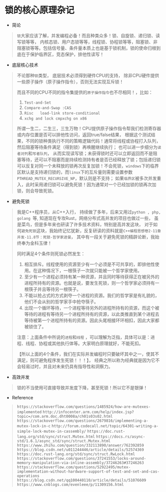 # 										锁的核心原理杂记



- 简论

> `锁`大家应该了解，并发编程必备！而且种类众多！锁、自旋锁、递归锁、读写锁等等， 内核态锁、用户态锁等等，线程锁、协程锁等等，阻塞锁、非阻塞锁等等。包括信号量、条件量本质上也是基于锁机制，锁的使命归根到底在于保护临界区，竞态保护，排他性读写！



- 底层核心技术

> 不论那种`锁`类型， 底层技术必须得到硬件CPU的支持， 除非CPU硬件提供一些原子操作（原子操作指令），否则无法实现互斥锁！
>
> 而且不同的CPU不同的指令集提供的`原子操作指令`也不尽相同！，比如：
>
> 1. `Test-and-Set `
> 2. `Compare-and-Swap :CAS`
> 3. `Risc   load-link store-conditional`
> 4. `xchg and lock cmpxchg on x86 `
>
> 所谓一生二，二生三，三生万物！CPU提供原子操作指令帮我们检测寄存器或内存位置是否可以排他性访问，返回true/false结果， 根据这个测试结果，不同的锁种类执行不同的策略逻辑代码！通常将线程或协程打入队列，然后阻塞等待条件满足（得到锁）再唤醒继续执行； 也可以进一步细分为`读者对列`和`写者队列`， 从而实现读写锁；未获得锁时还可以立即返回而不是阻塞等待，还可以不阻塞而是持续检测持有者是否已经释放了锁；包括递归锁可以反复对同一个未释放的锁再次反复加锁！不会死锁，`windows`下的临界区默认是支持递归锁的，而`linux`下的互斥量则需要设置参数`PTHREAD_MUTEX_RECURSIVE_NP`，默认则是不支持； 如果`临界区`被多次并发重入，此时采用递归锁可以避免死锁！因为通常对一个已经加锁的锁再次加锁，则会导致死锁。



- 避免死锁

> 我是C++程序员，从C++入行， 持续做了多年，后来又用过`python , php, golang `等, 知道现在专攻Rust，网络分布式高并发的项目也做过一些， 虽是菜鸟，但是多年来也研读了许多技术资料，特别是高并发这块， 对于如何`避免死锁`这块，我始终记忆犹新，反复研读的资料就是`C++编程思想卷2-11章并发-11.8节：死锁-哲学家进餐`， 其中有一段关于避免死锁的精辟论断，我始终奉为金科玉律！
>
> 同时满足4个条件则死锁必然发生：
>
> 1. 相互排斥。线程使用的资源至少有一个必须是不可共享的，即排他性使用。在这种情况下，一根筷子一次就只能被一个哲学家使用。
> 2. 至少有一个进程必须持有某一种资源，并且同时等待获得正在被另外的进程所持有的资源。也就是说，要发生死锁，则一个哲学家必须持有一根筷子并且等待另一根筷子。
> 3. 不能以抢占式的方式剥夺一个进程的资源。我们的哲学家是有礼貌的，他们不会从别的哲学家手中抢夺筷子。
> 4. 出现一个循环等待，一个进程等待另外的进程所持有的资源，而这个被等待的进程有等待另一个进程所持有的资源，以此类推直到某个进程去等待被第一个进程所持有的资源。因此头尾相接环环相扣，因此大家都被锁住了。
>
> 注意：上面条件中所说的`进程`和`线程` ，可以理解为泛指，具体可以是：进程、线程、协程或其他执行体等。大家明白原理就好，不能死扣。
>
> 【所以上面的4个条件，我们在实际并发编程时只要破坏其中之一，使其不满足，则可避免程序发生死锁！！！】， 经典之所以称为经典就是因为它不会轻易过时，并且对未来仍具有指导性和洞察力。



- 高效并发

> 锁的不当使用可直接导致并发度下降，甚至死锁！所以它不是银弹！



- Reference

> `https://stackoverflow.com/questions/1485924/how-are-mutexes-implemented`
> `http://infocenter.arm.com/help/index.jsp?topic=/com.arm.doc.dht0008a/ch01s03s02.html`
> `https://stackoverflow.com/questions/2679816/implementing-a-mutex-lock-in-c`
> `http://forum.codecall.net/topic/64301-writing-a-simple-lock-mutex-in-cassembly/`
> `https://doc.rust-lang.org/std/sync/struct.Mutex.html`
> `https://docs.rs/async-std/1.6.1/async_std/sync/struct.Mutex.html`
> `https://www.zhihu.com/question/332113890/answer/762392859`
> `https://blog.csdn.net/u011244446/article/details/52574369`
> `https://doc.rust-lang.org/std/sync/struct.RwLock.html`
> `https://stackoverflow.com/questions/37241553/locks-around-memory-manipulation-via-inline-assembly/37246263#37246263`
> `https://stackoverflow.com/questions/52922495/mutex-implementation-without-hardware-support-of-test-and-set-and-cas-operations`
> `https://blog.csdn.net/qq100440110/article/details/51076609`
> `https://www.cnblogs.com/evenleee/p/11309156.html`
>
> 